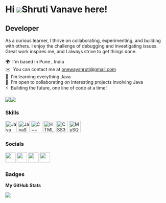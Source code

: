 Hi ![](https://user-images.githubusercontent.com/18350557/176309783-0785949b-9127-417c-8b55-ab5a4333674e.gif)Shruti Vanave here!
=====================================================================================================================================

Developer
---------

As a curious learner, I thrive on collaborating, experimenting, and building with others. I enjoy the challenge of debugging and investigating issues. Great work inspires me, and I always strive to get things done.

 🌍  I'm based in Pune , India<br>
 ✉️  You can contact me at [onewayshruti@gmail.com](mailto:onewayshruti@gmail.com)<br>
 🧠  I'm learning everything Java<br>
 🤝  I'm open to collaborating on interesting projects involving Java<br>
 ⚡  Building the future, one line of code at a time!<br>

<a href="https://www.github.com/OnewayShruti" target="_blank" rel="noreferrer"><img
src="https://img.shields.io/github/followers/OnewayShruti?logo=github&style=for-the-badge&color=14b8a6&labelColor=22272e" /></a><a href="https://www.twitter.com/ShrutiOneway" target="_blank" rel="noreferrer"><img
src="https://img.shields.io/twitter/follow/ShrutiOneway?logo=twitter&style=for-the-badge&color=14b8a6&labelColor=22272e"
/></a>

### Skills


<p align="left">
<a href="https://www.oracle.com/java/" target="_blank" rel="noreferrer"><img src="https://raw.githubusercontent.com/danielcranney/readme-generator/main/public/icons/skills/java-colored.svg" width="36" height="36" alt="Java" /></a>
<a href="https://developer.mozilla.org/en-US/docs/Web/JavaScript" target="_blank" rel="noreferrer"><img src="https://raw.githubusercontent.com/danielcranney/readme-generator/main/public/icons/skills/javascript-colored.svg" width="36" height="36" alt="JavaScript" /></a>
<a href="https://docs.microsoft.com/en-us/cpp/?view=msvc-170" target="_blank" rel="noreferrer"><img src="https://raw.githubusercontent.com/danielcranney/readme-generator/main/public/icons/skills/cplusplus-colored.svg" width="36" height="36" alt="C++" /></a>
<a href="https://developer.mozilla.org/en-US/docs/Glossary/HTML5" target="_blank" rel="noreferrer"><img src="https://raw.githubusercontent.com/danielcranney/readme-generator/main/public/icons/skills/html5-colored.svg" width="36" height="36" alt="HTML5" /></a>
<a href="https://www.w3.org/TR/CSS/#css" target="_blank" rel="noreferrer"><img src="https://raw.githubusercontent.com/danielcranney/readme-generator/main/public/icons/skills/css3-colored.svg" width="36" height="36" alt="CSS3" /></a>
<a href="https://www.mysql.com/" target="_blank" rel="noreferrer"><img src="https://raw.githubusercontent.com/danielcranney/readme-generator/main/public/icons/skills/mysql-colored.svg" width="36" height="36" alt="MySQL" /></a>
</p>


### Socials

<p align="left"> <a href="https://www.github.com/OnewayShruti" target="_blank" rel="noreferrer"><img src="https://raw.githubusercontent.com/danielcranney/readme-generator/main/public/icons/socials/github-dark.svg" width="32" height="32" /></a> <a href="https://ShrutiOneway.hashnode.dev" target="_blank" rel="noreferrer"><img src="https://raw.githubusercontent.com/danielcranney/readme-generator/main/public/icons/socials/hashnode.svg" width="32" height="32" /></a> <a href="https://www.linkedin.com/in/ShrutiOneway" target="_blank" rel="noreferrer"><img src="https://raw.githubusercontent.com/danielcranney/readme-generator/main/public/icons/socials/linkedin.svg" width="32" height="32" /></a> <a href="https://www.twitter.com/ShrutiOneway" target="_blank" rel="noreferrer"><img src="https://raw.githubusercontent.com/danielcranney/readme-generator/main/public/icons/socials/twitter.svg" width="32" height="32" /></a></p>

### Badges

<b>My GitHub Stats</b>

<a href="http://www.github.com/OnewayShruti"><img src="https://github-readme-streak-stats.herokuapp.com/?user=OnewayShruti&stroke=ffffff&background=22272e&ring=0891b2&fire=0891b2&currStreakNum=ffffff&currStreakLabel=0891b2&sideNums=ffffff&sideLabels=ffffff&dates=ffffff&hide_border=true" /></a>
